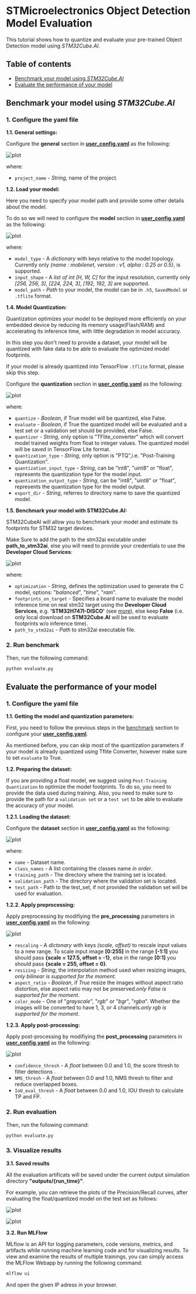 # STMicroelectronics Object Detection Model Evaluation

This tutorial shows how to quantize and evaluate your pre-trained Object Detection model using *STM32Cube.AI*.

## Table of contents

* <a href='#benchmark'>Benchmark your model using *STM32Cube.AI* </a><br>
* <a href='#Evaluate'>Evaluate the performance of your model</a><br>


## Benchmark your model using *STM32Cube.AI*
<a id='benchmark'></a>

### **1. Configure the yaml file**
**1.1. General settings:**

Configure the **general** section in **[user_config.yaml](user_config.yaml)** as the following:


![plot](./doc/general_config.JPG)

where:

- `project_name` - *String*, name of the project.

**1.2. Load your model:**

Here you need to specify your model path and provide some other details about the model.

To do so we will need to configure the **model** section in **[user_config.yaml](user_config.yaml)** as the following:

![plot](./doc/model_config.JPG)

where:

- `model_type` - A *dictionary* with keys relative to the model topology. Currently only *{name : mobilenet, version : v1, alpha : 0.25 or 0.5}*, is supported.
- `input_shape` -  A *list of int* *[H, W, C]* for the input resolution, currently only *[256, 256, 3]*, *[224, 224, 3]*, *[192, 192, 3]* are supported.
- `model_path` - *Path* to your model, the model can be in `.h5`, `SavedModel` or `.tflite` format.

**1.4. Model Quantization:**

Quantization optimizes your model to be deployed more efficiently on your embedded device by reducing its memory usage(Flash/RAM) and accelerating its inference time, with little degradation in model accuracy.

In this step you don't need to provide a dataset, your model will be quantized with fake data to be able to evaluate the optimized model footprints.

If your model is already quantized into TensorFlow `.tflite` format, please skip this step.

Configure the **quantization** section in **[user_config.yaml](user_config.yaml)** as the following:  

![plot](./doc/quantization.JPG)

where:

- `quantize` - *Boolean*, if True model will be quantized, else False.
- `evaluate` - *Boolean*, if True the quantized model will be evaluated and a test set or a validation set should be provided, else False.
- `quantizer` - *String*, only option is "TFlite_converter" which will convert model trained weights from float to integer values. The quantized model will be saved in TensorFlow Lite format.
- `quantization_type` - *String*, only option is "PTQ",i.e. "Post-Training Quantization". 
- `quantization_input_type` - *String*, can be "int8", "uint8" or "float", represents the quantization type for the model input.
- `quantization_output_type` - *String*, can be "int8", "uint8" or "float", represents the quantization type for the model output.
- `export_dir` - *String*, referres to directory name to save the quantized model.



**1.5. Benchmark your model with STM32Cube.AI:**

STM32CubeAI will allow you to benchmark your model and estimate its footprints for STM32 target devices.

Make Sure to add the path to the stm32ai excutable under **path_to_stm32ai**, else you will need to provide your credentials to use the **Developer Cloud Services**:

![plot](./doc/cubeai_config.JPG)

where:
- `optimization` - *String*, defines the optimization used to generate the C model, options: "*balanced*", "*time*", "*ram*".
- `footprints_on_target` - Specifies a board name to evaluate the model inference time on real stm32 target using the **Developer Cloud Services**, e.g. **'STM32H747I-DISCO'** (see [more](./doc/boards.json)), else keep **False** (i.e. only local download on **STM32Cube.AI** will be used to evaluate footprints w/o inference time).
- `path_to_stm32ai` - *Path* to stm32ai executable file.

### **2. Run benchmark**

Then, run the following command:


```bash
python evaluate.py
```

## Evaluate the performance of your model
<a id='Evaluate'></a>

### **1. Configure the yaml file**

**1.1. Getting the model and quantization parameters:**


First, you need to follow the previous steps in the [benchmark](#benchmark) section to configure your **[user_config.yaml](user_config.yaml)**.

As mentioned before, you can skip most of the quantization parameters if your model is already quantized using Tflite Converter, however make sure to set `evaluate` to True.

**1.2. Preparing the dataset:**

If you are providing a float model, we suggest using `Post-Training Quantization` to optimize the model footprints. To do so, you need to provide the data used during training. Also, you need to make sure to provide the path for a `validation set` or a `test set` to be able to evaluate the accuracy of your model.

**1.2.1. Loading the dataset:**

Configure the **dataset** section in **[user_config.yaml](user_config.yaml)** as the following:

![plot](./doc/dataset_config.JPG)

where:

- `name` - Dataset name.
- `class_names` - A list containing the classes name *in order*.
- `training_path` - The directory where the training set is located. 
- `validation_path` - The directory where the validation set is located.
- `test_path` - Path to the test_set, if not provided the validation set will be used for evaluation.

**1.2.2. Apply preprocessing:**

Apply preprocessing by modifiying the **pre_processing** parameters in **[user_config.yaml](user_config.yaml)** as the following:

![plot](./doc/data_prepro.JPG)

- `rescaling` - A *dictonary* with keys *(scale, offset)* to rescale input values to a new range. To scale input image **[0:255]** in the range **[-1:1]** you should pass **{scale = 127.5, offset = -1}**, else in the range **[0:1]** you should pass **{scale = 255, offset = 0}**.
- `resizing` - *String*, the interpolation method used when resizing images, *only bilinear is supported for the moment*.
- `aspect_ratio` - *Boolean*, if *True* resize the images without aspect ratio distortion, else aspect ratio may not be preserved.*only False is supported for the moment*.
- `color_mode` - One of "*grayscale*", "*rgb*" or "*bgr*", "*rgba*". Whether the images will be converted to have 1, 3, or 4 channels.*only rgb is supported for the moment*.

**1.2.3. Apply post-processing:**

Apply post-processing by modifiying the **post_processing** parameters in **[user_config.yaml](user_config.yaml)** as the following:

![plot](./doc/model_postpro.JPG)

- `confidence_thresh` - A *float* between 0.0 and 1.0, the score thresh to filter detections .
- `NMS_thresh` - A *float* between 0.0 and 1.0, NMS thresh to filter and reduce overlapped boxes.
- `IoU_eval_thresh` - A *float* between 0.0 and 1.0, IOU thresh to calculate TP and FP.


### **2. Run evaluation**

Then, run the following command:

```bash
python evaluate.py
```

### **3. Visualize results**

**3.1. Saved results**

All the evaluation artificats will be saved under the current output simulation directory **"outputs/{run_time}"**.

For example, you can retrieve the plots of the Precision/Recall curves, after evaluating the float/quantized model on the test set as follows:

![plot](./doc/aeroplane_AP.JPG)

![plot](./doc/person_AP.JPG)

**3.2. Run MLFlow**

MLflow is an API for logging parameters, code versions, metrics, and artifacts while running machine learning code and for visualizing results.
To view and examine the results of multiple trainings, you can simply access the MLFlow Webapp by running the following command:

```bash
mlflow ui
```
And open the given IP adress in your browser.